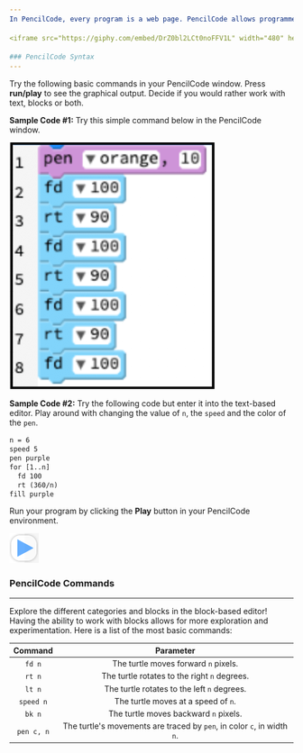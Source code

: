 ```yaml
---
In PencilCode, every program is a web page. PencilCode allows programmers to seamlessly switch between “block” and “text” modes. The underlying text language is: CoffeeScript, JavaScript or HTML. You can switch between languages by selecting the gear icon in the blue bar at the top of the PencilCode coding environment.

<iframe src="https://giphy.com/embed/DrZ0bl2LCt0noFFV1L" width="480" height="350" frameBorder="0" class="giphy-embed" allowFullScreen></iframe><p><a href="https://giphy.com/gifs/DrZ0bl2LCt0noFFV1L"></a></p>

### PencilCode Syntax
---
```

Try the following basic commands in your PencilCode window. Press **run/play** to see the graphical output. Decide if you would rather work with text, blocks or both. 

**Sample Code #1:** Try this simple command below in the PencilCode window. 

![Sample Code](.guides/img/sampcode.png)

**Sample Code #2:** Try the following code but enter it into the text-based editor. Play around with changing the value of `n`, the `speed` and the color of the `pen`.
```
n = 6
speed 5 
pen purple
for [1..n]
  fd 100
  rt (360/n)
fill purple
```

Run your program by clicking the **Play** button in your PencilCode environment. 

![Play Button](.guides/img/playbutton.png)

### PencilCode Commands
---
Explore the different categories and blocks in the block-based editor! Having the ability to work with blocks allows for more exploration and experimentation. Here is a list of the most basic commands:

|Command|Parameter|
|:-----:|:-------:|
|`fd n`| The turtle moves forward `n` pixels. | 
|`rt n`| The turtle rotates to the right `n` degrees.  | 
|`lt n`| The turtle rotates to the left `n` degrees. |
|`speed n`| The turtle moves at a speed of `n`. |
|`bk n`| The turtle moves backward `n` pixels. |
|`pen c, n`| The turtle's movements are traced by `pen`, in color `c`, in width `n`. |
